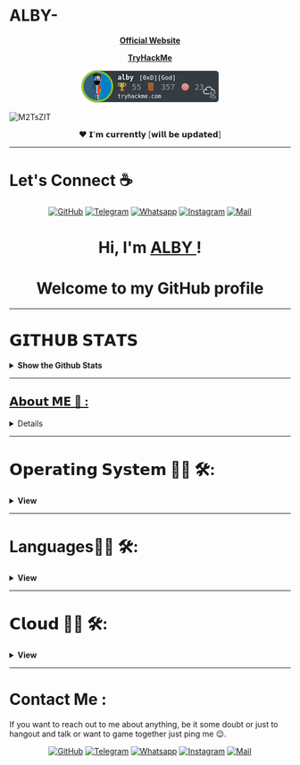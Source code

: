 # ALBY-

<p align="center">   <strong><a href="https://albinpraveen.github.io/portfolio2">Official Website</a></strong> 
<p align="center">   <strong><a href="https://tryhackme.com/p/alby">TryHackMe</a></strong> 
<p align="center">
	<a href="https://tryhackme.com/p/alby"><img src="https://github.com/ALBINPRAVEEN/TEXT-TO-HANDWRITING-BY-ALBY/blob/main/alby.png" alt="TryHackMe">
</a>
</p>


![M2TsZIT](https://user-images.githubusercontent.com/64751167/91557308-e1509980-e951-11ea-9b57-695796bd82cf.gif)
</p> 

<p align="center">❤ 𝗜'𝗺 𝗰𝘂𝗿𝗿𝗲𝗻𝘁𝗹𝘆 [𝘄𝗶𝗹𝗹 𝗯𝗲 𝘂𝗽𝗱𝗮𝘁𝗲𝗱]</p> 

---
# Let's Connect :coffee:
<p align="center">
	<a href="https://github.com/ALBINPRAVEEN"><img src="https://img.icons8.com/bubbles/50/000000/github.png" alt="GitHub"/></a>
	<a href="https://t.me/i_am_albin_praveen"><img src="https://img.icons8.com/bubbles/50/000000/sent.png" alt="Telegram"/></a>
	<a href="https://wa.me/+917025743032"><img src="https://img.icons8.com/bubbles/50/000000/whatsapp.png" alt="Whatsapp"/></a>
	<a href="https://www.instagram.com/i_am_albin_praveen/"><img src="https://img.icons8.com/clouds/50/instagram-new--v2.png" alt="Instagram"/></a>
	<a href="mailto:albinpraveen135790@gmail.com"><img src="https://img.icons8.com/bubbles/50/000000/apple-mail.png" alt="Mail"/></a>
</p>
<h1 align="center">Hi, I'm <a href="https://albinpraveen.ml">ALBY </a>!</h1>
<h1 align="center">Welcome to my GitHub profile</h1>

---
# 𝗚𝗜𝗧𝗛𝗨𝗕 𝗦𝗧𝗔𝗧𝗦

<details>
  <summary><b>Show the Github Stats</b></summary>

<p align="center">   <a href="https://github.com/ALBINPRAVEEN"><img src="https://github-readme-stats.vercel.app/api?username=ALBINPRAVEEN&show_icons=true&include_all_commits=true&theme=chartreuse-dark&cache_seconds=3200" alt="ALBY'S GITHUB stats"></a>
 
 <p align="center">   <a href="https://github.com/ALBINPRAVEEN"><img src="https://activity-graph.herokuapp.com/graph?username=ALBINPRAVEEN&theme=react-dark&area=true&hide_border=true" </a>


 <p align="center">   <a href="https://github.com/ALBINPRAVEEN"><img src="https://github-profile-trophy.vercel.app/?username=ALBINPRAVEEN&row=1" </a>
 
 <p align="center">   <a href="https://github.com/ALBINPRAVEEN"><img src="https://github-readme-stats.vercel.app/api/top-langs/?username=ALBINPRAVEEN&theme=blue-green" </a>
 
  <p align="center">   <a href="https://github.com/ALBINPRAVEEN"><img src="https://github-readme-streak-stats.herokuapp.com/?user=ALBINPRAVEEN&theme=blue-green" </a>
 </p>
   </details>


---
 
## 𝗔𝗯𝗼𝘂𝘁 𝗠𝗘 💬 :

<details>

### 𝐈'𝐦 𝟏𝟕 𝐲𝐞𝐚𝐫𝐬  𝐨𝐥𝐝 𝐒𝐭𝐮𝐝𝐞𝐧𝐭 𝐟𝐫𝐨𝐦 𝐊𝐄𝐑𝐀𝐋𝐀(𝐈𝐧𝐝𝐢𝐚).
𝐇𝐢, 𝐈'𝐦 𝐚 𝐂𝐨𝐩𝐲 𝐏𝐚𝐬𝐭𝐞 𝐃𝐞𝐯𝐞𝐥𝐨𝐩𝐞𝐫😉😎, 𝐏𝐞𝐧𝐞𝐭𝐫𝐚𝐭𝐢𝐨𝐧 𝐓𝐞𝐬𝐭𝐞𝐫 , 𝐚 𝐄𝐭𝐡𝐢𝐜𝐚𝐥 𝐇𝐚𝐜𝐤𝐞𝐫, 𝐚𝐧𝐝 𝐚𝐧 𝐎𝐩𝐞𝐧 𝐒𝐨𝐮𝐫𝐜𝐞 𝐂𝐲𝐛𝐞𝐫 𝐄𝐧𝐭𝐡𝐮𝐬𝐢𝐚𝐬𝐭 𝐰𝐡𝐨 𝐢𝐬 𝐡𝐢𝐠𝐡𝐥𝐲 𝐩𝐚𝐬𝐬𝐢𝐨𝐧𝐚𝐭𝐞 𝐚𝐛𝐨𝐮𝐭 𝐛𝐮𝐢𝐥𝐝𝐢𝐧𝐠 𝐟𝐚𝐬𝐭, 𝐜𝐫𝐞𝐚𝐭𝐢𝐯𝐞 𝐚𝐩𝐩𝐥𝐢𝐜𝐚𝐭𝐢𝐨𝐧𝐬 , 𝐟𝐢𝐧𝐝𝐢𝐧𝐠 𝐯𝐮𝐥𝐧𝐞𝐫𝐚𝐛𝐥𝐢𝐭𝐲 𝐨𝐟 𝐚 𝐬𝐲𝐬𝐭𝐞𝐦 𝐨𝐫 𝐚 𝐧𝐞𝐭𝐰𝐨𝐫𝐤.
𝐏𝐞𝐧𝐞𝐭𝐫𝐚𝐭𝐢𝐨𝐧 𝐓𝐞𝐬𝐭𝐢𝐧𝐠 𝐚𝐧𝐝 𝐂𝐲𝐛𝐞𝐫 𝐒𝐞𝐜𝐮𝐫𝐢𝐭𝐲 𝐚𝐫𝐞 𝐦𝐲 𝐚𝐫𝐞𝐚𝐬 𝐨𝐟 𝐢𝐧𝐭𝐞𝐫𝐞𝐬𝐭 𝐚𝐧𝐝 𝐈'𝐯𝐞 𝐛𝐞𝐞𝐧 𝐰𝐨𝐫𝐤𝐢𝐧𝐠 𝐭𝐨 𝐞𝐧𝐡𝐚𝐧𝐜𝐞 𝐦𝐲 𝐬𝐤𝐢𝐥𝐥𝐬.
𝐀𝐥𝐬𝐨, 𝐈'𝐦 𝐚 𝐤𝐢𝐝 𝐰𝐡𝐨 𝐥𝐨𝐯𝐞𝐬 𝐭𝐨 𝐛𝐮𝐢𝐥𝐝 𝐚𝐧𝐝 𝐝𝐞𝐬𝐢𝐠𝐧 𝐄𝐱𝐩𝐞𝐫𝐢𝐞𝐧𝐜𝐞𝐬 𝐰𝐡𝐢𝐜𝐡 𝐦𝐚𝐤𝐞 𝐩𝐞𝐨𝐩𝐥𝐞𝐬 𝐥𝐢𝐟𝐞 𝐞𝐚𝐬𝐲
 <img hight="400" width="500" alt="GIF" align="right" src="https://raw.githubusercontent.com/Xx-Ashutosh-xX/Xx-Ashutosh-xX/master/assets/1936.gif">

<p align="center">
<a href="https://www.instagram.com/i_am_albin_praveen/"><img title="Instagram" src="https://img.shields.io/badge/i_am_albin_praveen-black?style=for-the-badge&logo=instagram"></a>
<a href="mailto:albinpraveen135790@gmail.com"><img title="MAIL" src="https://img.shields.io/badge/ALBY-black?style=for-the-badge&logo=Gmail"></a>
</p>
<p align="center">
<a href="https://t.me/i_am_albin_praveen"><img title="Telegram" src="https://img.shields.io/badge/i_am_albin_praveen-black?style=for-the-badge&logo=telegram"></a>
<a href="https://wa.me/+917025743032"><img title="ALBY" src="https://img.shields.io/badge/ALBY-black?style=for-the-badge&logo=Whatsapp"></a>
</p>
<p align="center">
<a href="https://github.com/ALBINPRAVEEN"><img title="Github" src="https://img.shields.io/badge/ALBIN PRAVEEN-black?style=for-the-badge&logo=github"></a>
 
<p align="center">   <strong><a href="https://albinpraveen.github.io/portfolio2">Official Website</a></strong> 
<p align="center">   <strong><a href="https://tryhackme.com/p/alby">TryHackMe</a></strong> 
 </p>


 </p>
 
</details>
   
---
   
 # 𝗢𝗽𝗲𝗿𝗮𝘁𝗶𝗻𝗴 𝗦𝘆𝘀𝘁𝗲𝗺 👨‍💻 🛠:
  
<details>
  <summary><b>View</b></summary>
</br> 
<p align="center"> 

<img src="https://camo.githubusercontent.com/5b7886225855c2c5ac8bcc15effcb289c238c597680d61c24e5e7541af59ee10/68747470733a2f2f696d672e736869656c64732e696f2f62616467652f416e64726f69642d3344444338343f7374796c653d666f722d7468652d6261646765266c6f676f3d616e64726f6964266c6f676f436f6c6f723d7768697465" alt="Kali Linux" width="120" hight="50">
<img src="https://camo.githubusercontent.com/41281b9a32f13ac5b9d41ed9bae12c0de662f948f9bf59fd19df354fe49af146/68747470733a2f2f696d672e736869656c64732e696f2f62616467652f57696e646f77732d3030373844363f7374796c653d666f722d7468652d6261646765266c6f676f3d77696e646f7773266c6f676f436f6c6f723d7768697465" alt="Windows"  width="120" hight="50">
<img src="https://camo.githubusercontent.com/878e15b4f7576e844856dc60d855ba0587d3d2bc56211fbe69734ebccb13b068/68747470733a2f2f696d672e736869656c64732e696f2f62616467652f4c696e75782d4643433632343f7374796c653d666f722d7468652d6261646765266c6f676f3d6c696e7578266c6f676f436f6c6f723d626c61636b" alt="Android" width="120" hight="50">
 <img src="https://camo.githubusercontent.com/a0729ab382adb05cbaa5700200f3092bf7726fc4f18e19338ac43ab27025a5c8/68747470733a2f2f696d672e736869656c64732e696f2f62616467652f4b616c695f4c696e75782d3535374339343f7374796c653d666f722d7468652d6261646765266c6f676f3d6b616c692d6c696e7578266c6f676f436f6c6f723d7768697465" alt="Android" width="120" hight="50">
</p>
</p>
</br>
</details>

---

# Languages👨‍💻 🛠:
<details>
  <summary><b>View</b></summary>
</br> 
<p align="center">
<img src="https://camo.githubusercontent.com/94be0a2e5be142925615e5821d97137a930d08fc154962ce43860f1957e6661e/68747470733a2f2f696d672e736869656c64732e696f2f62616467652f507974686f6e2d3337373641423f7374796c653d666f722d7468652d6261646765266c6f676f3d707974686f6e266c6f676f436f6c6f723d7768697465" alt="Python" width="120" hight="50">
<img src="https://camo.githubusercontent.com/60155f4543422e46101b7edb0fc701c872d9190b23dc33cb47bd1ac15d80dec1/68747470733a2f2f696d672e736869656c64732e696f2f62616467652f48544d4c2d3233393132303f7374796c653d666f722d7468652d6261646765266c6f676f3d68746d6c35266c6f676f436f6c6f723d7768697465" alt="HTML" width="120" hight="50">
<img src="https://camo.githubusercontent.com/988b23566a8e239f9717abbed64d36834115c8a8c7082a71c358e04f47f8398c/68747470733a2f2f696d672e736869656c64732e696f2f62616467652f4d7953514c2d3030303030463f7374796c653d666f722d7468652d6261646765266c6f676f3d6d7973716c266c6f676f436f6c6f723d7768697465" alt="HTML" width="120" hight="50">
<img src="https://camo.githubusercontent.com/aca8077e4bfa77bc5469b4691a9f649a1e22ea5a3271f82bb09dbc7cff80bf4c/68747470733a2f2f696d672e736869656c64732e696f2f62616467652f5368656c6c5f5363726970742d3132313031313f7374796c653d666f722d7468652d6261646765266c6f676f3d676e752d62617368266c6f676f436f6c6f723d7768697465" alt="Python" width="120" hight="50">
 
</p>
</br>
</details>

---


# 𝗖𝗹𝗼𝘂𝗱 👨‍💻 🛠:
<details>
  <summary><b>View</b></summary>
</br> 
<p align="center">
<img src="https://camo.githubusercontent.com/783c0ba99432e0f18a998dbbcb3fb46a3f0bb564751c08bbaf138189716c1643/68747470733a2f2f696d672e736869656c64732e696f2f62616467652f416d617a6f6e5f4157532d3233324633453f7374796c653d666f722d7468652d6261646765266c6f676f3d616d617a6f6e2d617773266c6f676f436f6c6f723d7768697465" alt="Python" width="120" hight="50">
<img src="https://camo.githubusercontent.com/71790379eb2459d3c732db11788bb8451c0a2cb106c711cc57f71bf528bdb764/68747470733a2f2f696d672e736869656c64732e696f2f62616467652f476f6f676c655f436c6f75642d3432383546343f7374796c653d666f722d7468652d6261646765266c6f676f3d676f6f676c652d636c6f7564266c6f676f436f6c6f723d7768697465" alt="HTML" width="120" hight="50">
<img src="https://camo.githubusercontent.com/3bcc8da5c94cefdf2d976837d1be601f4d44d36b58d9590e36debe834a6e34de/68747470733a2f2f696d672e736869656c64732e696f2f62616467652f4865726f6b752d3433303039383f7374796c653d666f722d7468652d6261646765266c6f676f3d6865726f6b75266c6f676f436f6c6f723d7768697465" alt="HTML" width="120" hight="50">
<img src="https://camo.githubusercontent.com/92dde1e7c42c013a5fce4dfeee0843f06710bfd38a610885e33a273c7eca0d22/68747470733a2f2f696d672e736869656c64732e696f2f62616467652f4e65746c6966792d3030433742373f7374796c653d666f722d7468652d6261646765266c6f676f3d6e65746c696679266c6f676f436f6c6f723d7768697465" alt="Python" width="120" hight="50">
 
</p>
</br>
</details>


---

# Contact Me :

<p>

If you want to reach out to me about anything, be it some doubt or just to hangout and talk or want to game together just ping me 😉.

<p align="center">
	<a href="https://github.com/ALBINPRAVEEN"><img src="https://img.icons8.com/bubbles/50/000000/github.png" alt="GitHub"/></a>
	<a href="https://t.me/i_am_albin_praveen"><img src="https://img.icons8.com/bubbles/50/000000/sent.png" alt="Telegram"/></a>
	<a href="https://wa.me/+917025743032"><img src="https://img.icons8.com/bubbles/50/000000/whatsapp.png" alt="Whatsapp"/></a>
	<a href="https://www.instagram.com/i_am_albin_praveen/"><img src="https://img.icons8.com/clouds/50/instagram-new--v2.png" alt="Instagram"/></a>
	<a href="mailto:albinpraveen135790@gmail.com"><img src="https://img.icons8.com/bubbles/50/000000/apple-mail.png" alt="Mail"/></a>
</p>

 

<!--
